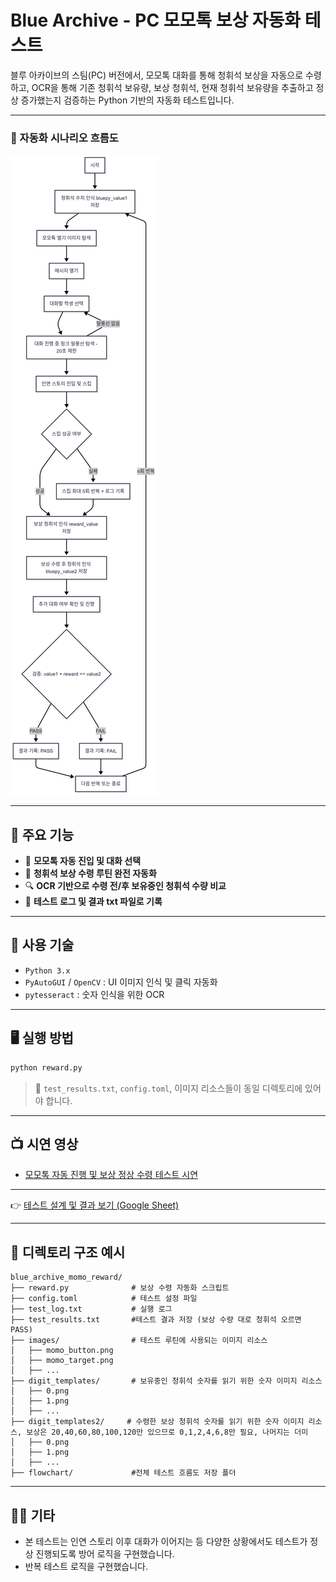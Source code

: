 
# Blue Archive - PC 모모톡 보상 자동화 테스트

블루 아카이브의 스팀(PC) 버전에서, 모모톡 대화를 통해 청휘석 보상을 자동으로 수령하고, OCR을 통해 기존 청휘석 보유량, 보상 청휘석, 현재 청휘석 보유량을 추출하고 정상 증가했는지 검증하는 Python 기반의 자동화 테스트입니다.

---
### 📌 자동화 시나리오 흐름도

![보상 시나리오 흐름도](./flowchart/reward_test_flowchart.png)

---

## 📌 주요 기능

- 💬 **모모톡 자동 진입 및 대화 선택**
- 🎁 **청휘석 보상 수령 루틴 완전 자동화**
- 🔍 **OCR 기반으로 수령 전/후 보유중인 청휘석 수량 비교**
- 💬 **테스트 로그 및 결과 txt 파일로 기록**
---

## 🚀 사용 기술

- `Python 3.x`
- `PyAutoGUI` / `OpenCV` : UI 이미지 인식 및 클릭 자동화
- `pytesseract` : 숫자 인식을 위한 OCR

---

## 🖥️ 실행 방법

```bash
python reward.py
```

> 📁 `test_results.txt`, `config.toml`, 이미지 리소스들이 동일 디렉토리에 있어야 합니다.

---

## 📺 시연 영상

- [모모톡 자동 진행 및 보상 정상 수령 테스트 시연](https://youtu.be/3f4nmQiDG7k)  

---

👉 [테스트 설계 및 결과 보기 (Google Sheet)](https://docs.google.com/spreadsheets/d/1RJwQvNWn9rVNjy3hYpxLwXlS4RYEvjnUWjgHTlPDYW8/edit?usp=sharing)

---

## 📂 디렉토리 구조 예시

```
blue_archive_momo_reward/
├── reward.py              # 보상 수령 자동화 스크립트
├── config.toml            # 테스트 설정 파일
├── test_log.txt           # 실행 로그
├── test_results.txt       #테스트 결과 저장 (보상 수량 대로 청휘석 오르면 PASS)
├── images/                # 테스트 루틴에 사용되는 이미지 리소스
│   ├── momo_button.png
│   ├── momo_target.png
│   ├── ...
├── digit_templates/       # 보유중인 청휘석 숫자를 읽기 위한 숫자 이미지 리소스
│   ├── 0.png
│   ├── 1.png
│   ├── ...
├── digit_templates2/     # 수령한 보상 청휘석 숫자를 읽기 위한 숫자 이미지 리소스, 보상은 20,40,60,80,100,120만 있으므로 0,1,2,4,6,8만 필요, 나머지는 더미
│   ├── 0.png
│   ├── 1.png
│   ├── ...
├── flowchart/             #전체 테스트 흐름도 저장 폴더

```

---

## 🙋‍♂️ 기타

- 본 테스트는 인연 스토리 이후 대화가 이어지는 등 다양한 상황에서도 테스트가 정상 진행되도록 방어 로직을 구현했습니다.
- 반복 테스트 로직을 구현했습니다.

